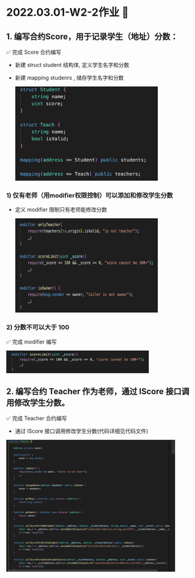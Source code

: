 # 2022.03.01-W2-2作业 📔

## 1. 编写合约Score，⽤于记录学⽣（地址）分数：

✅ 完成 Score 合约编写

* 新建 struct student 结构体, 定义学生名字和分数
* 新建 mapping studenrs , 储存学生名字和分数

    <img style="width:380px;height:250px" src="./2022-03-06-10-57-20.png"  alt="见根目录图片"/>

### 1) 仅有⽼师（⽤modifier权限控制）可以添加和修改学⽣分数

* 定义 modifier 限制只有老师能修改分数

    <img style="width:380px;height:250px" src="./2022-03-07-16-01-52.png"  alt="见根目录图片"/>


### 2) 分数不可以⼤于 100

✅ 完成 modifier 编写

<img style="width:380px;height:60px" src="./2022-03-06-11-02-15.png"  alt="见根目录图片"/>

## 2. 编写合约 Teacher 作为⽼师，通过 IScore 接⼝调⽤修改学⽣分数。

✅ 完成 Teacher 合约编写

* 通过 IScore 接⼝调⽤修改学⽣分数(代码详细见代码文件)

<img style="width:450px;height:350px" src="./2022-03-07-16-03-24.png"  alt="见根目录图片"/>
